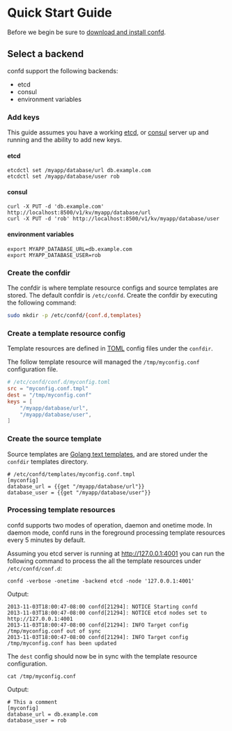 # Quick Start Guide

Before we begin be sure to [download and install confd](installation.md). 

## Select a backend

confd support the following backends:

* etcd
* consul
* environment variables

### Add keys

This guide assumes you have a working [etcd](https://github.com/coreos/etcd#getting-started), or [consul](http://www.consul.io/intro/getting-started/install.html) server up and running and the ability to add new keys.

#### etcd

```
etcdctl set /myapp/database/url db.example.com
etcdctl set /myapp/database/user rob
```

#### consul

```
curl -X PUT -d 'db.example.com' http://localhost:8500/v1/kv/myapp/database/url
curl -X PUT -d 'rob' http://localhost:8500/v1/kv/myapp/database/user
```

#### environment variables

```
export MYAPP_DATABASE_URL=db.example.com
export MYAPP_DATABASE_USER=rob
```


### Create the confdir

The confdir is where template resource configs and source templates are stored. The default confdir is `/etc/confd`. Create the confdir by executing the following command:

```Bash
sudo mkdir -p /etc/confd/{conf.d,templates}
```

### Create a template resource config

Template resources are defined in [TOML](https://github.com/mojombo/toml) config files under the `confdir`.

The follow template resource will managed the `/tmp/myconfig.conf` configuration file.

```toml
# /etc/confd/conf.d/myconfig.toml
src = "myconfig.conf.tmpl"
dest = "/tmp/myconfig.conf"
keys = [
    "/myapp/database/url",
    "/myapp/database/user",
]
```

### Create the source template

Source templates are [Golang text templates](http://golang.org/pkg/text/template/#pkg-overview), and are stored under the `confdir` templates directory.

```
# /etc/confd/templates/myconfig.conf.tmpl
[myconfig]
database_url = {{get "/myapp/database/url"}}
database_user = {{get "/myapp/database/user"}}
```

### Processing template resources

confd supports two modes of operation, daemon and onetime mode. In daemon mode, confd runs in the foreground processing template resources every 5 minutes by default.

Assuming you etcd server is running at http://127.0.0.1:4001 you can run the following command to process the all the template resources under `/etc/confd/conf.d`:

```
confd -verbose -onetime -backend etcd -node '127.0.0.1:4001'
```
Output:
```
2013-11-03T18:00:47-08:00 confd[21294]: NOTICE Starting confd
2013-11-03T18:00:47-08:00 confd[21294]: NOTICE etcd nodes set to http://127.0.0.1:4001
2013-11-03T18:00:47-08:00 confd[21294]: INFO Target config /tmp/myconfig.conf out of sync
2013-11-03T18:00:47-08:00 confd[21294]: INFO Target config /tmp/myconfig.conf has been updated
```

The `dest` config should now be in sync with the template resource configuration.

```
cat /tmp/myconfig.conf
```

Output:
``` 
# This a comment
[myconfig]
database_url = db.example.com
database_user = rob
```
